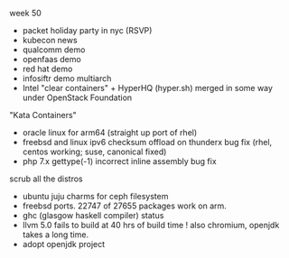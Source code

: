 week 50

* packet holiday party in nyc (RSVP)
* kubecon news 
* qualcomm demo
* openfaas demo
* red hat demo
* infosiftr demo multiarch
* Intel "clear containers" + HyperHQ (hyper.sh) merged in some way under OpenStack Foundation

"Kata Containers"

* oracle linux for arm64 (straight up port of rhel)
* freebsd and linux ipv6 checksum offload on thunderx bug fix (rhel, centos working; suse, canonical fixed)
* php 7.x gettype(-1) incorrect inline assembly bug fix

scrub all the distros

* ubuntu juju charms for ceph filesystem
* freebsd ports. 22747 of 27655 packages work on arm.
* ghc (glasgow haskell compiler) status
* llvm 5.0 fails to build at 40 hrs of build time ! also chromium, openjdk takes a long time.
* adopt openjdk project
